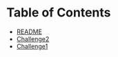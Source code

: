 # Table of Contents

- [README](README.md)
- [Challenge2](Challenge2.py)
- [Challenge1](Challenge1.py)